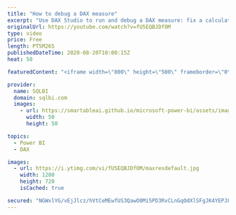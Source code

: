 ```yaml
---
title: "How to debug a DAX measure"
excerpt: "Use DAX Studio to run and debug a DAX measure: fix a calculation issue in a more productive environment and then copy the right formula back in Power BI. How to learn DAX: https://www.sqlbi.com/guides/dax/ DAX Studio: https://daxstudio.org/ VertiPaq Analyzer: https://www.sqlbi.com/tools/vertipaq-analyzer/"
originalUrl: https://youtube.com/watch?v=fU5EQBJDfOM
type: video
price: Free
length: PT5M26S
publishedDateTime: 2020-08-20T10:00:15Z
heat: 58

featuredContent: "<iframe width=\"800\" height=\"500\" frameborder=\"0\" src=\"https://www.youtube.com/embed/fU5EQBJDfOM\" allow=\"accelerometer; autoplay; encrypted-media; gyroscope; picture-in-picture\" allowfullscreen></iframe>"

provider:
  name: SQLBI
  domain: sqlbi.com
  images:
    - url: https://smartableai.github.io/microsoft-power-bi/assets/images/organizations/sqlbi.com-50x50.jpg
      width: 50
      height: 50

topics:
  - Power BI
  - DAX

images:
  - url: https://i.ytimg.com/vi/fU5EQBJDfOM/maxresdefault.jpg
    width: 1280
    height: 720
    isCached: true

secured: "NGWxlYG/vEjJlcz/hVtCeMEwfUS3QawO0Mi5PD3RvCLnGqOdXlSFgJK4YEPJ8y5y2IilRokJ6wKFH961BLPRE0S2SYThnaCEtqBqMYDvHctjZOUtSV7cpktAa7UNQH934UecS0Yek65rE27Y3WOwMpPIS8gC9rjf9Wv+Pn7JqINaE0HfXUaZ68l231RxQVywMFPOmAGHTbxCX7KI/z2WReGI/vnSKsRF9sg98DyHXaj7a/bZYaP51NTYPEd0CAmZCeSqsBArcj/INdXzW+EQfZrcBZyhsL8G+y0cVgewE2Hvk5NPXEqDlZbd8n2hDoxUv6Z95Mpk22PS3BQH1Sm7WaE15kHUvAR45NtvAWZbISV4D4Qj8sKChAzAod2Zvz245qCrkLbQwt8QRBP0r6YvudUllD8NPPRpNFTmimZLFMU=;GGSYqExPAwzIXrIcJ5yIJQ=="
---
```


